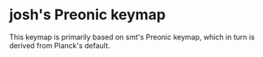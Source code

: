 # josh's Preonic keymap

This keymap is primarily based on smt's Preonic keymap, which in turn is derived from Planck's default.
